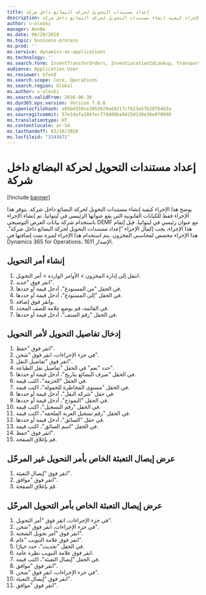 ```yaml
---
title: إعداد مستندات التحويل لحركة البضائع داخل شركة
description: يوضح هذا الإجراء كيفية إنشاء مستندات التحويل لحركة البضائع داخل شركة.
author: v-oloski
manager: AnnBe
ms.date: 08/29/2018
ms.topic: business-process
ms.prod: ''
ms.service: dynamics-ax-applications
ms.technology: ''
ms.search.form: InventTransferOrders, InventLocationIdLookup, TransportationDocument, HcmWorkerLookUp, SrsReportViewerForm, InventTransferParmShip
audience: Application User
ms.reviewer: kfend
ms.search.scope: Core, Operations
ms.search.region: Global
ms.author: v-oloski
ms.search.validFrom: 2016-06-30
ms.dyn365.ops.version: Version 7.0.0
ms.openlocfilehash: e85bd359ce1053629ad4217cf623e57b2976463a
ms.sourcegitcommit: 57e1dafa186fec77ddd8ba9425d238e36e0f0998
ms.translationtype: HT
ms.contentlocale: ar-SA
ms.lasthandoff: 03/18/2020
ms.locfileid: "3143471"
---
```

# <a name="set-up-the-transfer-documents-for-goods-movement-inside-a-company"></a>إعداد مستندات التحويل لحركة البضائع داخل شركة

[!include [banner](../../includes/banner.md)]

يوضح هذا الإجراء كيفية إنشاء مستندات التحويل لحركة البضائع داخل شركة. يتوفر هذا الإجراء فقط للكيانات القانونية التي يقع عنوانها الرئيسي في ليتوانيا. تم إنشاء الإجراء باستخدام شركة بيانات العرض التوضيحي DEMF مع عنوان رئيسي في ليتوانيا. قبل إتمام هذا الإجراء، يجب إكمال الإجراء "إعداد مستندات التحويل لحركة البضائع داخل شركة". هذا الإجراء مخصص لمحاسبي المخزون‬. يتم استخدام هذا الإجراء لميزة تمت إضافتها في Dynamics 365 for Operations، الإصدار 1611.


## <a name="create-a-transfer-order"></a>إنشاء أمر التحويل
1. انتقل إلى إدارة المخزون > الأوامر الواردة > أمر التحويل.
2. انقر فوق "جديد".
3. في الحقل "من المستودع"، أدخل قيمة أو حددها.
4. في الحقل "إلى المستودع"، أدخل قيمة أو حددها.
5. وانقر فوق إضافة.
6. في القائمة، قم بوضع علامة للصف المحدد.
7. في الحقل "رقم الصنف"، أدخل قيمة أو حددها.

## <a name="enter-transportation-details-for-the-transfer-order"></a>إدخال تفاصيل التحويل لأمر التحويل
1. انقر فوق "حفظ".
2. في جزء الإجراءات، انقر فوق "شحن".
3. انقر فوق "تفاصيل النقل".
4. حدد "نعم" في الحقل "تفاصيل نقل الطباعة".
5. في الحقل "صرف البضائع بتاريخ"، أدخل قيمة أو حددها.
6. في الحقل "الحزمة"، اكتب قيمة.
7. في الحقل "مستوى المخاطرة للحمولة‬"، اكتب قيمة.
8. في حقل "شركة النقل"، أدخل قيمة أو حددها.
9. في الحقل "النموذج"، أدخل قيمة أو حددها.
10. في الحقل "رقم التسجيل"، اكتب قيمة.
11. في الحقل "رقم تسجيل العربة الملحقة‬"، اكتب قيمة.
12. في حقل "السائق"، أدخل قيمة أو حددها.
13. في الحقل "اسم السائق"، اكتب قيمة.
14. انقر فوق "حفظ".
15. قم بإغلاق الصفحة.

## <a name="view-the-packing-slip-for-the-unposted-transfer-order"></a>عرض إيصال التعبئة الخاص بأمر التحويل غير المرحّل
1. انقر فوق "إيصال التعبئة".
2. انقر فوق "موافق".
3. قم بإغلاق الصفحة.

## <a name="view-the-packing-slip-for-the-posted-transfer-order"></a>عرض إيصال التعبئة الخاص بأمر التحويل المرحّل
1. في جزء الإجراءات، انقر فوق "أمر التحويل".
2. في جزء الإجراءات، انقر فوق "شحن".
3. انقر فوق "أمر تحويل الشحنة‬".
4. انقر فوق علامة التبويب "عام".
5. في الحقل "تحديث"، حدد خيارًا.
6. انقر فوق علامة التبويب نظرة عامة.
7. في الحقل "إيصال التعبئة"، اكتب قيمة.
8. انقر فوق "موافق".
9. في جزء الإجراءات، انقر فوق "شحن".
10. انقر فوق "إيصال التعبئة".
11. انقر فوق "موافق".

